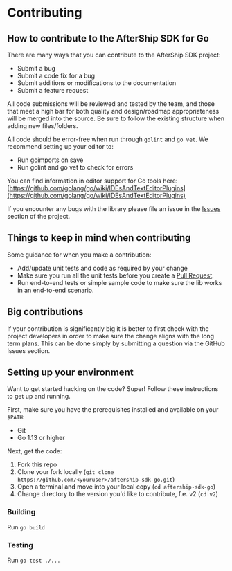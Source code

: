 # Contributing

## How to contribute to the AfterShip SDK for Go

There are many ways that you can contribute to the AfterShip SDK project:

- Submit a bug
- Submit a code fix for a bug
- Submit additions or modifications to the documentation
- Submit a feature request

All code submissions will be reviewed and tested by the team, and those that meet a high bar for both quality and design/roadmap appropriateness will be merged into the source. Be sure to follow the existing structure when adding new files/folders.

All code should be error-free when run through `golint` and `go vet`. We recommend setting up your editor to:

- Run goimports on save
- Run golint and go vet to check for errors

You can find information in editor support for Go tools here: [https://github.com/golang/go/wiki/IDEsAndTextEditorPlugins](https://github.com/golang/go/wiki/IDEsAndTextEditorPlugins)

If you encounter any bugs with the library please file an issue in the [Issues](https://github.com/AfterShip/aftership-sdk-go/issues) section of the project.

## Things to keep in mind when contributing

Some guidance for when you make a contribution:

- Add/update unit tests and code as required by your change
- Make sure you run all the unit tests before you create a [Pull Request](https://help.github.com/en/github/collaborating-with-issues-and-pull-requests/about-pull-requests).
- Run end-to-end tests or simple sample code to make sure the lib works in an end-to-end scenario.

## Big contributions

If your contribution is significantly big it is better to first check with the project developers in order to make sure the change aligns with the long term plans. This can be done simply by submitting a question via the GitHub Issues section.

## Setting up your environment

Want to get started hacking on the code? Super! Follow these instructions to get up and running.

First, make sure you have the prerequisites installed and available on your `$PATH`:

- Git
- Go 1.13 or higher

Next, get the code:

1. Fork this repo
2. Clone your fork locally (`git clone https://github.com/<youruser>/aftership-sdk-go.git`)
3. Open a terminal and move into your local copy (`cd aftership-sdk-go`)
4. Change directory to the version you'd like to contribute, f.e. v2  (`cd v2`)

### Building

Run `go build`

### Testing

Run `go test ./...`
